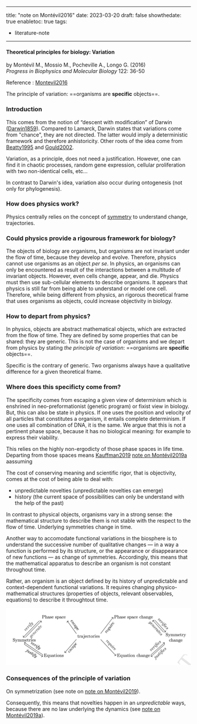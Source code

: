 

---
title: "note on Montévil2016"
date: 2023-03-20
draft: false
showthedate: true
enabletoc: true
tags:
- literature-note
---

#### **Theoretical principles for biology: Variation**     
by Montévil M., Mossio M., Pocheville A., Longo G. (2016)         
*Progress in Biophysics and Molecular Biology* 122: 36-50    

Reference : [Montevil2016](reference/Montevil2016.md)

The principle of variation: ==organisms are **specific** objects==. 

### Introduction

This comes from the notion of “descent with modification” of Darwin ([Darwin1859](reference/Darwin1859.md)). Compared to Lamarck, Darwin states that variations come from "chance", they are not directed. The latter would imply a deterministic framework and therefore anhistoricity. Other roots of the idea come from [Beatty1995](reference/Beatty1995.md) and [Gould2002](reference/Gould2002.md).

Variation, as a principle, does not need a justification. However, one can find it in chaotic processes, random gene expression, cellular proliferation with two non-identical cells, etc...

In contrast to Darwin's idea, variation also occur during ontogenesis (not only for phylogenesis). 

### How does physics work? 

Physics centrally relies on the concept of [symmetry](concept/symmetry.md) to understand change, trajectories.

### Could physics provide a rigourous framework for biology? 

The objects of biology are organisms, but organisms are not invariant under the flow of time, because they develop and evolve. Therefore, physics cannot use organisms as an object *per se*. In physics, an organisms can only be encountered as result of the interactions between a multitude of invariant objects. However, even cells change, appear, and die. Physics must then use sub-cellular elements to describe organisms. It appears that physics is still far from being able to understand or model one cell. Therefore, while being different from physics, an rigorous theoretical frame that uses organisms as objects, could increase objectivity in biology. 

### How to depart from physics?

In physics, objects are abstract mathematical objects, which are extracted from the flow of time. They are defined by some properties that can be shared: they are generic. This is not the case of organisms and we depart from physics by stating *the principle of variation*: ==organisms are **specific** objects==. 

Specific is the contrary of generic. Two organisms always have a qualitative difference for a given theoretical frame. 

### Where does this specificty come from?

The specificity comes from escaping a given view of determinism which is enshrined in neo-preformationist (genetic program) or fixist view in biology. But, this can also be state in physics. If one uses the position and velocity of all particles that constitutes a organism, it entails complete determinism. If one uses all combination of DNA, it is the same. We argue that this is not a pertinent phase space, because it has no biological meaning: for example to express their viability.

This relies on the highly non-ergodicty of those phase spaces in life time. Departing from those spaces means [Kauffman2019](reference/Kauffman2019.md) [note on Montévil2019a](note/note%20on%20Montévil2019a.md) aassuming 




The cost of conserving meaning and scientific rigor, that is objectivity, comes at the cost of being able to deal with: 
- unpredictable novelties (unpredictable novelties can emerge)
- history (the current space of possibilities can only be understand with the help of the past)


In contrast to physical objects, organisms vary in a strong sense: the mathematical structure to describe them is not stable with the respect to the flow of time. Underlying symmetries change in time. 


Another way to accomodate functional variations in the biosphere is to understand the successive number of qualitative changes — in a way a function is performed by its structure, or the appearance or disappearance of new functions — as change of symmetries. Accordingly, this means that the mathematical apparatus to describe an organism is not constant throughout time. 


 Rather, an organism is an object defined by its history of unpredictable and context-dependent functional variations. It requires changing physico-mathematical structures (properties of objects, relevant observables, equations) to describe it throughtout time. 


![](images/Pasted%20image%2020230320184008.png)


### Consequences of the principle of variation

On symmetrization (see note on [note on Montévil2019](note/note%20on%20Montévil2019.md)). 

Consequently, this means that novelties happen in an *unpredictable* ways, because there are no law underlying the dynamics (see [note on Montévil2019a](note/note%20on%20Montévil2019a.md)). 




